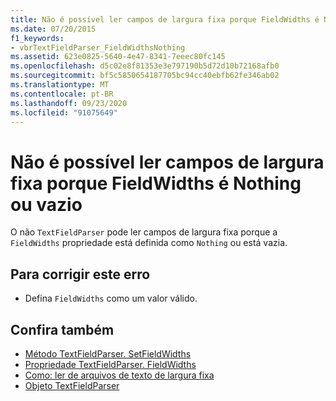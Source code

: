 ```yaml
---
title: Não é possível ler campos de largura fixa porque FieldWidths é Nothing ou vazio
ms.date: 07/20/2015
f1_keywords:
- vbrTextFieldParser_FieldWidthsNothing
ms.assetid: 623e0825-5640-4e47-8341-7eeec80fc145
ms.openlocfilehash: d5c02e8f81353e3e797190b5d72d10b72168afb0
ms.sourcegitcommit: bf5c5850654187705bc94cc40ebfb62fe346ab02
ms.translationtype: MT
ms.contentlocale: pt-BR
ms.lasthandoff: 09/23/2020
ms.locfileid: "91075649"
---
```

# <a name="unable-to-read-fixed-width-fields-because-fieldwidths-is-nothing-or-empty"></a>Não é possível ler campos de largura fixa porque FieldWidths é Nothing ou vazio

O não `TextFieldParser` pode ler campos de largura fixa porque a `FieldWidths` propriedade está definida como `Nothing` ou está vazia.  
  
## <a name="to-correct-this-error"></a>Para corrigir este erro  
  
- Defina `FieldWidths` como um valor válido.  
  
## <a name="see-also"></a>Confira também

- [Método TextFieldParser. SetFieldWidths](xref:Microsoft.VisualBasic.FileIO.TextFieldParser.SetFieldWidths%2A)
- [Propriedade TextFieldParser. FieldWidths](xref:Microsoft.VisualBasic.FileIO.TextFieldParser.FieldWidths%2A)
- [Como: ler de arquivos de texto de largura fixa](../developing-apps/programming/drives-directories-files/how-to-read-from-fixed-width-text-files.md)
- [Objeto TextFieldParser](../language-reference/objects/textfieldparser-object.md)

